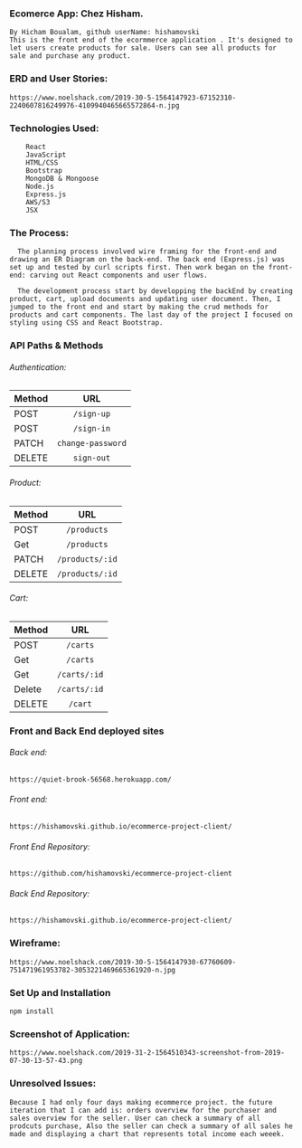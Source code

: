 ### Ecomerce App: Chez Hisham.
```
By Hicham Boualam, github userName: hishamovski
This is the front end of the ecormmerce application . It's designed to let users create products for sale. Users can see all products for sale and purchase any product.
```

### ERD and User Stories:

```
https://www.noelshack.com/2019-30-5-1564147923-67152310-2240607816249976-4109940465665572864-n.jpg
```

### Technologies Used:
```
    React
    JavaScript
    HTML/CSS
    Bootstrap
    MongoDB & Mongoose
    Node.js
    Express.js
    AWS/S3
    JSX
```

### The Process:

```
  The planning process involved wire framing for the front-end and drawing an ER Diagram on the back-end. The back end (Express.js) was set up and tested by curl scripts first. Then work began on the front-end: carving out React components and user flows.

  The development process start by developping the backEnd by creating product, cart, upload documents and updating user document. Then, I jumped to the front end and start by making the crud methods for products and cart components. The last day of the project I focused on styling using CSS and React Bootstrap.
```

### API Paths & Methods

###### Authentication:

| Method        | URL              |
| ------------- |:----------------:|
| POST          | `/sign-up`       |
| POST          | `/sign-in`       |
| PATCH         | `change-password`|
| DELETE	      | `sign-out`       |

###### Product:

| Method        | URL              |
| ------------- |:----------------:|
| POST          | `/products`      |
| Get           | `/products`      |
| PATCH         | `/products/:id`  |
| DELETE	      | `/products/:id`  |

###### Cart:

| Method        | URL              |
| ------------- |:----------------:|
| POST          | `/carts`         |
| Get           | `/carts`         |
| Get           | `/carts/:id`     |
| Delete        | `/carts/:id`     |
| DELETE	      | `/cart`          |

### Front and Back End deployed sites

###### Back end:
`https://quiet-brook-56568.herokuapp.com/`

###### Front end:
`https://hishamovski.github.io/ecommerce-project-client/`

###### Front End Repository:
 `https://github.com/hishamovski/ecommerce-project-client`

###### Back End Repository:
 `https://hishamovski.github.io/ecommerce-project-client/`

### Wireframe:

```
https://www.noelshack.com/2019-30-5-1564147930-67760609-751471961953782-3053221469665361920-n.jpg
```

### Set Up and Installation
```
npm install

```
### Screenshot of Application:

```
https://www.noelshack.com/2019-31-2-1564510343-screenshot-from-2019-07-30-13-57-43.png
```

### Unresolved Issues:

```
Because I had only four days making ecommerce project. the future iteration that I can add is: orders overview for the purchaser and sales overview for the seller. User can check a summary of all prodcuts purchase, Also the seller can check a summary of all sales he made and displaying a chart that represents total income each weeek.

```
